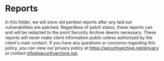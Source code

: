 # Reports

In this folder, we will store old pentest reports after any laid out vulnerabilities are patched. Regardless of patch status, these reports can and will be redacted to the point Security Archive deems necessary. These reports will never make client information public unless authorized by the client's main contact. If you have any questions or concerns regarding this policy, you can view our privacy policy at https://securityarchive.net/privacy or contact info@securityarchive.net.
